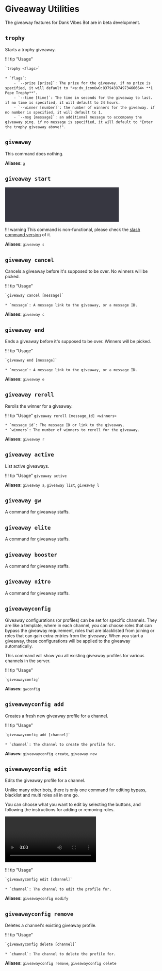 # Giveaway Utilities

The giveaway features for Dank Vibes Bot are in beta development.

## `trophy` 

Starts a trophy giveaway. 

!!! tip "Usage"
    
    `trophy <flags>`

    * `flags`:
        - `--prize [prize]`: The prize for the giveaway. if no prize is specified, it will default to "<a:dv_iconOwO:837943874973466664> **1 Pepe Trophy**".
        - `--time [time]`: The time in seconds for the giveaway to last. if no time is specified, it will default to 24 hours.
        - `--winner [number]`: the number of winners for the giveaway. if no number is specified, it will default to 1.
        - `--msg [message]`: an additional message to accompany the giveaway ping. if no message is specified, it will default to "Enter the trophy giveaway above!".

## `giveaway` 

This command does nothing.

**Aliases**: `g`

## `giveaway start`

[![also available as a slash](../../assets/slash_command.gif)](../../slash_commands/#giveaway-start)

!!! warning
    This command is non-functional, please check the [slash command version](../../slash_commands/#giveaway-start) of it.

**Aliases**: `giveaway s`

## `giveaway cancel`

Cancels a giveaway before it's supposed to be over. No winners will be picked.

!!! tip "Usage"

    `giveaway cancel [message]`

    * `message`: A message link to the giveaway, or a message ID.

**Aliases**: `giveaway c`

## `giveaway end`

Ends a giveaway before it's supposed to be over. Winners will be picked.

!!! tip "Usage"

    `giveaway end [message]`

    * `message`: A message link to the giveaway, or a message ID.

**Aliases**: `giveaway e`

## `giveaway reroll`

Rerolls the winner for a giveaway.

!!! tip "Usage"
    `giveaway reroll [message_id] <winners>`

    * `message_id`: The message ID or link to the giveaway.
    * `winners`: The number of winners to reroll for the giveaway.

**Aliases**: `giveaway r`

## `giveaway active`

List active giveaways.

!!! tip "Usage"
    `giveaway active`

**Aliases**: `giveaway a`, `giveaway list`, `giveaway l`

## `giveaway gw`

A command for giveaway staffs. 

## `giveaway elite`

A command for giveaway staffs. 

## `giveaway booster`

A command for giveaway staffs. 

## `giveaway nitro`

A command for giveaway staffs. 

## `giveawayconfig`

Giveaway configurations (or profiles) can be set for specific channels. They are like a template, where in each channel, you can choose roles that can bypass the giveaway requirement, roles that are blacklisted from joining or roles that can gain extra entries from the giveaway. When you start a giveaway, these configurations will be applied to the giveaway automatically.

This command will show you all existing giveaway profiles for various channels in the server.

!!! tip "Usage"

    `giveawayconfig`

**Aliases**: `gwconfig`

## `giveawayconfig add`

Creates a fresh new giveaway profile for a channel.

!!! tip "Usage"

    `giveawayconfig add [channel]`

    * `channel`: The channel to create the profile for.

**Aliases**: `giveawayconfig create`, `giveaway new`

## `giveawayconfig edit`

Edits the giveaway profile for a channel.

Unlike many other bots, there is only one command for editing bypass, blacklist and multi roles all in one go. 

You can choose what you want to edit by selecting the buttons, and following the instructions for adding or removing roles.

![type:video](../../assets/GiveawayConfig.mp4)

!!! tip "Usage"

    `giveawayconfig edit [channel]`

    * `channel`: The channel to edit the profile for.

**Aliases**: `giveawayconfig modify`

## `giveawayconfig remove`

Deletes a channel's existing giveaway profile.

!!! tip "Usage"

    `giveawayconfig delete [channel]`

    * `channel`: The channel to delete the profile for.

**Aliases**: `giveawayconfig remove`, `giveawayconfig delete`